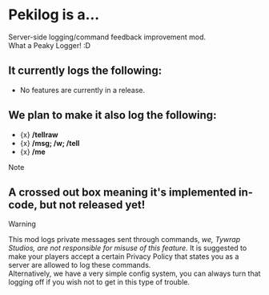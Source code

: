# Pekilog is a...
Server-side logging/command feedback improvement mod. 
<br/>What a Peaky Logger! :D
<br/>
## It currently logs the following:
- No features are currently in a release.

## We plan to make it also log the following:
- {x} **/tellraw**
- {x} **/msg; /w; /tell**
- {x} **/me**
> [!NOTE]
A crossed out box meaning it's implemented in-code, but not released yet!
---
> [!WARNING]
This mod logs private messages sent through commands, *we, Tywrap Studios, are not responsible for misuse of this feature.*
It is suggested to make your players accept a certain Privacy Policy that states you as a server are allowed to log these commands.
<br/>Alternatively, we have a very simple config system, you can always turn that logging off if you wish not to get in this type of trouble.
